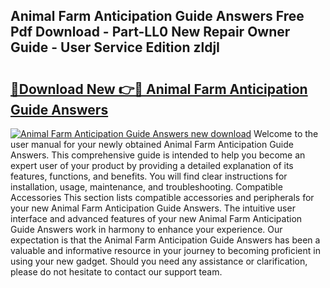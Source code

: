 ## Animal Farm Anticipation Guide Answers Free Pdf Download - Part-LL0 New Repair Owner Guide - User Service Edition zldjI

# <h2><a href="http://bc82819.oget.top/?id=Animal+Farm+Anticipation+Guide+Answers">🔗Download New 👉🔴 Animal Farm Anticipation Guide Answers</a></h2>

[![Animal Farm Anticipation Guide Answers new download](https://i.imgur.com/5g1atiW.png)](http://bc82819.oget.top/?id=Animal+Farm+Anticipation+Guide+Answers)
Welcome to the user manual for your newly obtained Animal Farm Anticipation Guide Answers. This comprehensive guide is intended to help you become an expert user of your product by providing a detailed explanation of its features, functions, and benefits. You will find clear instructions for installation, usage, maintenance, and troubleshooting. Compatible Accessories This section lists compatible accessories and peripherals for your new Animal Farm Anticipation Guide Answers. The intuitive user interface and advanced features of your new Animal Farm Anticipation Guide Answers work in harmony to enhance your experience. Our expectation is that the Animal Farm Anticipation Guide Answers has been a valuable and informative resource in your journey to becoming proficient in using your new gadget. Should you need any assistance or clarification, please do not hesitate to contact our support team.
